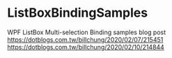 # ListBoxBindingSamples
WPF ListBox Multi-selection Binding samples
blog post
https://dotblogs.com.tw/billchung/2020/02/07/215451
https://dotblogs.com.tw/billchung/2020/02/10/214844
